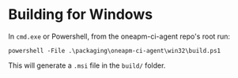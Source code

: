 # Building for Windows

In `cmd.exe` or Powershell, from the oneapm-ci-agent repo's root run:

`powershell -File .\packaging\oneapm-ci-agent\win32\build.ps1`

This will generate a `.msi` file in the `build/` folder.
